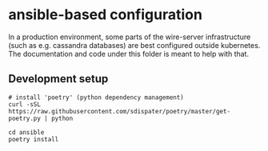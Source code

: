 # ansible-based configuration

In a production environment, some parts of the wire-server infrastructure (such as e.g. cassandra databases) are best configured outside kubernetes. The documentation and code under this folder is meant to help with that.

## Development setup

```
# install 'poetry' (python dependency management)
curl -sSL https://raw.githubusercontent.com/sdispater/poetry/master/get-poetry.py | python

cd ansible
poetry install
```
